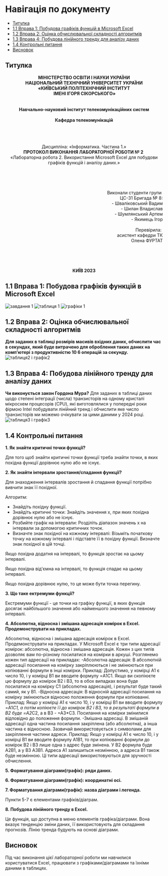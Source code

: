 # Навігація по документу
- [Титулка](#титулка)
- [1.1 Вправа 1: Побудова графiкiв функцiй в Microsoft Excel](#11-вправа-1-побудова-графiкiв-функцiй-в-microsoft-excel)
- [1.2 Вправа 2: Оцiнка обчислювальної складностi алгоритмiв](#12-вправа-2-оцiнка-обчислювальної-складностi-алгоритмiв)
- [1.3 Вправа 4: Побудова лiнiйного тренду для аналiзу даних](#13-вправа-4-побудова-лiнiйного-тренду-для-аналiзу-даних)
- [1.4 Контрольнi питання](#14-контрольнi-питання)
- [Висновок](#висновок)
## Титулка
<p align="center"><strong>МІНІСТЕРСТВО ОСВІТИ І НАУКИ УКРАЇНИ
<br>НАЦІОНАЛЬНИЙ ТЕХНІЧНИЙ УНІВЕРСИТЕТ УКРАЇНИ
<br>«КИЇВСЬКИЙ ПОЛІТЕХНІЧНИЙ ІНСТИТУТ
<br> ІМЕНІ ІГОРЯ СІКОРСЬКОГО»
<br><br><br>Навчально-науковий інститут телекомунікаційних систем
<br><br>Кафедра телекомунікацій</strong>
<br><br><br><br><br>Дисципліна: «Інформатика. Частина 1.»
<br><strong>ПРОТОКОЛ ВИКОНАННЯ ЛАБОРАТОРНОЇ РОБОТИ № 2</strong> 
<br>«Лабораторна робота 2. Використання Microsoft Excel для побудови графiкiв функцiй i аналiзу даних.»</p align="center">
<br><br><br><p align="right">Виконали студенти групи 
<br>ЦС-31 Бригада № 8:
<br>- Шваліковський Вадим
<br>- Шилан Владислав
<br>- Шумлянський Артем
<br>- Якимець Ігор
<br><br>Перевірила: 
<br>асистент кафедри ТК 
<br>Олена ФУРТАТ</p>
<br><br><br><p align="center"><strong>КИЇВ 2023</strong></p align="center">

## 1.1 Вправа 1: Побудова графiкiв функцiй в Microsoft Excel
![завдання 1](завдання%201.png)
![таблиця 1](таблиця1.png) 
![графіки 1](графіки1.png)
## 1.2 Вправа 2: Оцiнка обчислювальної складностi алгоритмiв
**Для заданих в таблицi розмiрiв масивiв вхiдних даних, обчислити час в секундах, який буде витрачено для оброблення таких даних на комп’ютерi з продуктивнiстю 10 6 операцiй за секунду.**
![таблиця2 і графік2](таблиця2+графік2.png)
## 1.3 Вправа 4: Побудова лiнiйного тренду для аналiзу даних
**Чи виконується закон Гордона Мура?**
Для заданих в таблицi даних щодо степенi iнтеграцiї (числа) транзисторiв на одному кристалi мiкросхем процесорiв (CPU), якi виготовлялися у попереднi роки фiрмою Intel побудувати лiнiйний тренд i обчислити яке число транзисторiв ми можемо очiкувати за цими даними у 2024 роцi.
![таблиця3 і графік3](таблиця3+графік3.png)
## 1.4 Контрольнi питання
**1. Як знайти критичнi точки функцiї?**

Для того щоб знайти критичні точки функції треба знайти точки, в яких похідна функції дорівнює нулю або не існує.

**2. Як знайти iнтервали зростання/спадання функцiї?**

Для знаходження інтервалів зростання й спадання функції потрібно вивчити знак її похідної. 

Алгоритм:
- Знайдіть похідну функції.
- Знайдіть критичні точки: Знайдіть значення x, при яких похідна дорівнює нулю або не існує. 
- Розбийте графік на інтервали: Розділіть діапазон значень x на інтервали за допомогою критичних точок. 
- Визначте знак похідної на кожному інтервалі: Візьміть початкову точку на кожному інтервалі і підставте її в похідну функції. Визначте знак похідної в цій точці.
 
 Якщо похідна додатня на інтервалі, то функція зростає на цьому інтервалі.
 
 Якщо похідна від'ємна на інтервалі, то функція спадає на цьому інтервалі.
 
 Якщо похідна дорівнює нулю, то це може бути точка перегину.

**3. Що таке ектремуми функцiї?**

Екстремуми функції - це точки на графіку функції, в яких функція досягає найбільшого значення або найменшого значення на певному інтервалі.

**4. Абсолютна, вiдносна i змiшана адресацiя комiрок в Excel. Продемонструвати на
прикладах.**

Абсолютна, вiдносна i змiшана адресацiя комiрок в Excel. Продемонструвати на
прикладах. У Microsoft Excel є три типи адресації комірок: абсолютна, відносна і змішана адресація. Кожен з цих типів дозволяє вам по-різному посилатися на комірки в аркуші. Розглянемо кожен тип адресації на прикладах:
-Абсолютна адресація: В абсолютній адресації посилання на комірку закріплюються і не змінюються при копіюванні формули в інші комірки. Приклад: Допустимо, у комірці A1 є число 10, і у комірці B1 ви вводите формулу =A1C1. Якщо ви скопіюєте цю формулу до комірок B2 і B3, то в обох випадках вона буде посилатися на комірку C1 (абсолютна адресація), і результат буде такий самий, як у B1.
-Відносна адресація: В відносній адресації посилання на комірку змінюються відносно положення формули при копіюванні. Приклад: Якщо у комірці A1 є число 10, і у комірці B1 ви вводите формулу =A1*C1, а потім копіюєте її до комірок B2 і B3, то в результаті формули в B2 буде =A2*C2, а в B3 - =A3*C3. Посилання на комірки змінилися відповідно до положення формули.
-Змішана адресаці. В змішаній адресації одна частина посилання закріплена (або абсолютна), а інша частина є відносною. Зазвичай використовується з символами  для закріплення частини адреси. Приклад: Якщо у комірці A1 є число 10, і у комірці B1 ви вводите формулу A1B1, то при копіюванні формули до комірок B2 і B3 лише одна з адрес буде змінена. У B2 формула буде A2B1, а у B3 A3B1. Адреса A1 залишиться незмінною, а адреса B1 також буде незмінною.
Ці типи адресації використовуються для зручності обчислення.

**5. Форматування дiаграми(графiк): ряди даних.**

**6. Форматування дiаграми(графiк): координатнi осi.**

**7. Форматування дiаграми(графiк): назва дiаграми i легенда.**

Пункти 5-7 є елементами графіків/діаграм.

**8. Побудова лiнiйного тренду в Excel.**
 
 Це функція, що доступна в меню елементів графіка/діаграми. Вона вказує тенденцію зміни даних, її використовують для складання прогнозів. Лінію тренда будують на основі діаграми.
 ## Висновок
 Під час виконання цієї лабораторної роботи ми навчилися користуватися Excel, працювати з графіками/діаграмами та їхніми даними в таблицях.